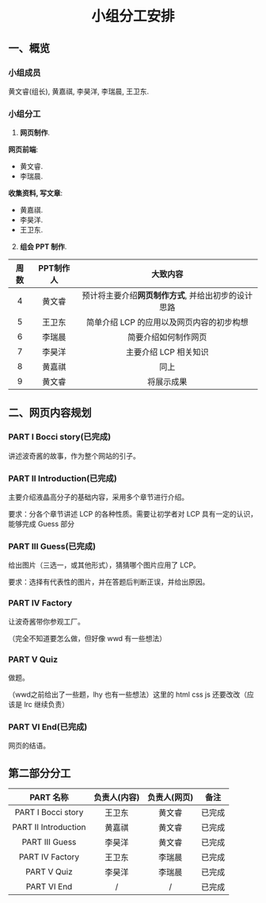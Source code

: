 # <p align="center">小组分工安排</p>

## 一、概览

### 小组成员

黄文睿(组长), 黄嘉祺, 李昊洋, 李瑞晨, 王卫东.

### 小组分工

1. **网页制作**.

**网页前端**:

- 黄文睿.
- 李瑞晨.

**收集资料, 写文章**:

- 黄嘉祺.
- 李昊洋.
- 王卫东.

2. **组会 PPT 制作**.

|周数|PPT制作人|大致内容
|:-:|:-:|:-:|
|4|黄文睿|预计将主要介绍**网页制作方式**, 并给出初步的设计思路|
|5|王卫东|简单介绍 LCP 的应用以及网页内容的初步构想|
|6|李瑞晨|简要介绍如何制作网页|
|7|李昊洋|主要介绍 LCP 相关知识|
|8|黄嘉祺|同上|
|9|黄文睿|将展示成果|

## 二、网页内容规划

### PART I Bocci story(已完成)

讲述波奇酱的故事，作为整个网站的引子。

### PART II Introduction(已完成)

主要介绍液晶高分子的基础内容，采用多个章节进行介绍。

要求：分各个章节讲述 LCP 的各种性质。需要让初学者对 LCP 具有一定的认识，能够完成 Guess 部分

### PART III Guess(已完成)

给出图片（三选一，或其他形式），猜猜哪个图片应用了 LCP。

要求：选择有代表性的图片，并在答题后判断正误，并给出原因。

### PART IV Factory

让波奇酱带你参观工厂。

（完全不知道要怎么做，但好像 wwd 有一些想法）

### PART V Quiz

做题。

（wwd之前给出了一些题，lhy 也有一些想法）这里的 html css js  还要改改（应该是 lrc 继续负责）

### PART VI End(已完成)

网页的结语。

## 第二部分分工

|PART 名称|负责人(内容)|负责人(网页)|备注|
|:-:|:-:|:-:|:-:|
|PART I Bocci story|王卫东|黄文睿|已完成|
|PART II Introduction|黄嘉祺|黄文睿|已完成|
|PART III Guess|李昊洋|黄文睿|已完成|
|PART IV Factory|王卫东|李瑞晨|已完成|
|PART V Quiz|李昊洋|李瑞晨|已完成|
|PART VI End|/|/|已完成|
